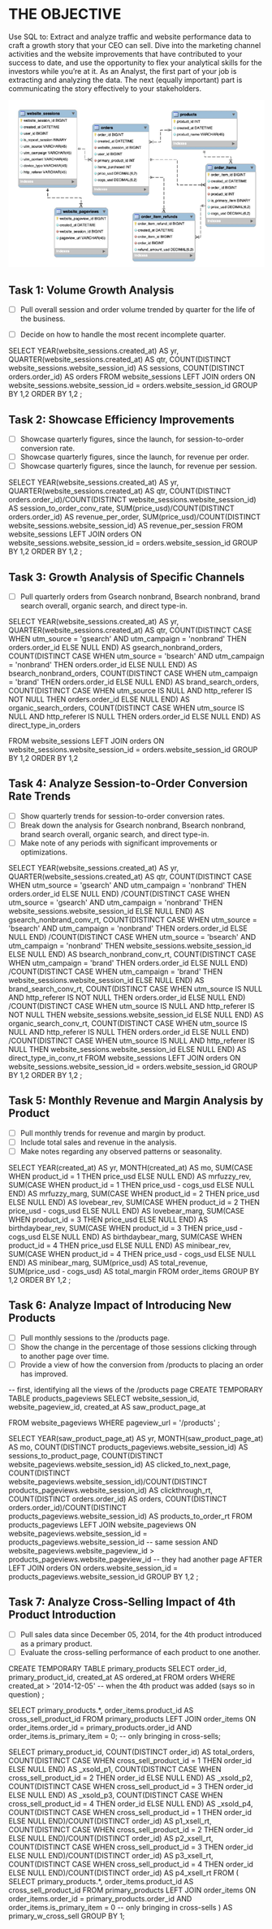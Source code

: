 # THE OBJECTIVE

Use SQL to:
Extract and analyze traffic and website performance data to craft a growth story that your
CEO can sell. Dive into the marketing channel activities and the website improvements that
have contributed to your success to date, and use the opportunity to flex your analytical skills
for the investors while you’re at it.
As an Analyst, the first part of your job is extracting and analyzing the data. The next (equally
important) part is communicating the story effectively to your stakeholders.

![Tables-relation](Tables-relation.png)

## Task 1: Volume Growth Analysis

- [ ] Pull overall session and order volume trended by quarter for the life of the business.
- [ ] Decide on how to handle the most recent incomplete quarter.


SELECT 
	YEAR(website_sessions.created_at) AS yr,
	QUARTER(website_sessions.created_at) AS qtr, 
	COUNT(DISTINCT website_sessions.website_session_id) AS sessions, 
    COUNT(DISTINCT orders.order_id) AS orders
FROM website_sessions 
	LEFT JOIN orders
		ON website_sessions.website_session_id = orders.website_session_id
GROUP BY 1,2
ORDER BY 1,2
;

## Task 2: Showcase Efficiency Improvements

- [ ] Showcase quarterly figures, since the launch, for session-to-order conversion rate.
- [ ] Showcase quarterly figures, since the launch, for revenue per order.
- [ ] Showcase quarterly figures, since the launch, for revenue per session.

SELECT 
	YEAR(website_sessions.created_at) AS yr,
	QUARTER(website_sessions.created_at) AS qtr, 
	COUNT(DISTINCT orders.order_id)/COUNT(DISTINCT website_sessions.website_session_id) AS session_to_order_conv_rate, 
    SUM(price_usd)/COUNT(DISTINCT orders.order_id) AS revenue_per_order, 
    SUM(price_usd)/COUNT(DISTINCT website_sessions.website_session_id) AS revenue_per_session
FROM website_sessions 
	LEFT JOIN orders
		ON website_sessions.website_session_id = orders.website_session_id
GROUP BY 1,2
ORDER BY 1,2
;

## Task 3: Growth Analysis of Specific Channels

- [ ] Pull quarterly orders from Gsearch nonbrand, Bsearch nonbrand, brand search overall, organic search, and direct type-in.

SELECT 
	YEAR(website_sessions.created_at) AS yr,
	QUARTER(website_sessions.created_at) AS qtr, 
    COUNT(DISTINCT CASE WHEN utm_source = 'gsearch' AND utm_campaign = 'nonbrand' THEN orders.order_id ELSE NULL END) AS gsearch_nonbrand_orders, 
    COUNT(DISTINCT CASE WHEN utm_source = 'bsearch' AND utm_campaign = 'nonbrand' THEN orders.order_id ELSE NULL END) AS bsearch_nonbrand_orders, 
    COUNT(DISTINCT CASE WHEN utm_campaign = 'brand' THEN orders.order_id ELSE NULL END) AS brand_search_orders,
    COUNT(DISTINCT CASE WHEN utm_source IS NULL AND http_referer IS NOT NULL THEN orders.order_id ELSE NULL END) AS organic_search_orders,
    COUNT(DISTINCT CASE WHEN utm_source IS NULL AND http_referer IS NULL THEN orders.order_id ELSE NULL END) AS direct_type_in_orders
    
FROM website_sessions 
	LEFT JOIN orders
		ON website_sessions.website_session_id = orders.website_session_id
GROUP BY 1,2
ORDER BY 1,2


## Task 4: Analyze Session-to-Order Conversion Rate Trends

- [ ] Show quarterly trends for session-to-order conversion rates.
- [ ] Break down the analysis for Gsearch nonbrand, Bsearch nonbrand, brand search overall, organic search, and direct type-in.
- [ ] Make note of any periods with significant improvements or optimizations.

SELECT 
	YEAR(website_sessions.created_at) AS yr,
	QUARTER(website_sessions.created_at) AS qtr, 
    COUNT(DISTINCT CASE WHEN utm_source = 'gsearch' AND utm_campaign = 'nonbrand' THEN orders.order_id ELSE NULL END)
		/COUNT(DISTINCT CASE WHEN utm_source = 'gsearch' AND utm_campaign = 'nonbrand' THEN website_sessions.website_session_id ELSE NULL END) AS gsearch_nonbrand_conv_rt, 
    COUNT(DISTINCT CASE WHEN utm_source = 'bsearch' AND utm_campaign = 'nonbrand' THEN orders.order_id ELSE NULL END) 
		/COUNT(DISTINCT CASE WHEN utm_source = 'bsearch' AND utm_campaign = 'nonbrand' THEN website_sessions.website_session_id ELSE NULL END) AS bsearch_nonbrand_conv_rt, 
    COUNT(DISTINCT CASE WHEN utm_campaign = 'brand' THEN orders.order_id ELSE NULL END) 
		/COUNT(DISTINCT CASE WHEN utm_campaign = 'brand' THEN website_sessions.website_session_id ELSE NULL END) AS brand_search_conv_rt,
    COUNT(DISTINCT CASE WHEN utm_source IS NULL AND http_referer IS NOT NULL THEN orders.order_id ELSE NULL END) 
		/COUNT(DISTINCT CASE WHEN utm_source IS NULL AND http_referer IS NOT NULL THEN website_sessions.website_session_id ELSE NULL END) AS organic_search_conv_rt,
    COUNT(DISTINCT CASE WHEN utm_source IS NULL AND http_referer IS NULL THEN orders.order_id ELSE NULL END) 
		/COUNT(DISTINCT CASE WHEN utm_source IS NULL AND http_referer IS NULL THEN website_sessions.website_session_id ELSE NULL END) AS direct_type_in_conv_rt
FROM website_sessions 
	LEFT JOIN orders
		ON website_sessions.website_session_id = orders.website_session_id
GROUP BY 1,2
ORDER BY 1,2
;

## Task 5: Monthly Revenue and Margin Analysis by Product

- [ ] Pull monthly trends for revenue and margin by product.
- [ ] Include total sales and revenue in the analysis.
- [ ] Make notes regarding any observed patterns or seasonality.

SELECT
	YEAR(created_at) AS yr, 
    MONTH(created_at) AS mo, 
    SUM(CASE WHEN product_id = 1 THEN price_usd ELSE NULL END) AS mrfuzzy_rev,
    SUM(CASE WHEN product_id = 1 THEN price_usd - cogs_usd ELSE NULL END) AS mrfuzzy_marg,
    SUM(CASE WHEN product_id = 2 THEN price_usd ELSE NULL END) AS lovebear_rev,
    SUM(CASE WHEN product_id = 2 THEN price_usd - cogs_usd ELSE NULL END) AS lovebear_marg,
    SUM(CASE WHEN product_id = 3 THEN price_usd ELSE NULL END) AS birthdaybear_rev,
    SUM(CASE WHEN product_id = 3 THEN price_usd - cogs_usd ELSE NULL END) AS birthdaybear_marg,
    SUM(CASE WHEN product_id = 4 THEN price_usd ELSE NULL END) AS minibear_rev,
    SUM(CASE WHEN product_id = 4 THEN price_usd - cogs_usd ELSE NULL END) AS minibear_marg,
    SUM(price_usd) AS total_revenue,  
    SUM(price_usd - cogs_usd) AS total_margin
FROM order_items 
GROUP BY 1,2
ORDER BY 1,2
;

## Task 6: Analyze Impact of Introducing New Products

- [ ] Pull monthly sessions to the /products page.
- [ ] Show the change in the percentage of those sessions clicking through to another page over time.
- [ ] Provide a view of how the conversion from /products to placing an order has improved.

-- first, identifying all the views of the /products page
CREATE TEMPORARY TABLE products_pageviews
SELECT
	website_session_id, 
    website_pageview_id, 
    created_at AS saw_product_page_at

FROM website_pageviews 
WHERE pageview_url = '/products'
;


SELECT 
	YEAR(saw_product_page_at) AS yr, 
    MONTH(saw_product_page_at) AS mo,
    COUNT(DISTINCT products_pageviews.website_session_id) AS sessions_to_product_page, 
    COUNT(DISTINCT website_pageviews.website_session_id) AS clicked_to_next_page, 
    COUNT(DISTINCT website_pageviews.website_session_id)/COUNT(DISTINCT products_pageviews.website_session_id) AS clickthrough_rt,
    COUNT(DISTINCT orders.order_id) AS orders,
    COUNT(DISTINCT orders.order_id)/COUNT(DISTINCT products_pageviews.website_session_id) AS products_to_order_rt
FROM products_pageviews
	LEFT JOIN website_pageviews 
		ON website_pageviews.website_session_id = products_pageviews.website_session_id -- same session
        AND website_pageviews.website_pageview_id > products_pageviews.website_pageview_id -- they had another page AFTER
	LEFT JOIN orders 
		ON orders.website_session_id = products_pageviews.website_session_id
GROUP BY 1,2
;

## Task 7: Analyze Cross-Selling Impact of 4th Product Introduction

- [ ] Pull sales data since December 05, 2014, for the 4th product introduced as a primary product.
- [ ] Evaluate the cross-selling performance of each product to one another.

CREATE TEMPORARY TABLE primary_products
SELECT 
	order_id, 
    primary_product_id, 
    created_at AS ordered_at
FROM orders 
WHERE created_at > '2014-12-05' -- when the 4th product was added (says so in question)
;

SELECT
	primary_products.*, 
    order_items.product_id AS cross_sell_product_id
FROM primary_products
	LEFT JOIN order_items 
		ON order_items.order_id = primary_products.order_id
        AND order_items.is_primary_item = 0; -- only bringing in cross-sells;




SELECT 
	primary_product_id, 
    COUNT(DISTINCT order_id) AS total_orders, 
    COUNT(DISTINCT CASE WHEN cross_sell_product_id = 1 THEN order_id ELSE NULL END) AS _xsold_p1,
    COUNT(DISTINCT CASE WHEN cross_sell_product_id = 2 THEN order_id ELSE NULL END) AS _xsold_p2,
    COUNT(DISTINCT CASE WHEN cross_sell_product_id = 3 THEN order_id ELSE NULL END) AS _xsold_p3,
    COUNT(DISTINCT CASE WHEN cross_sell_product_id = 4 THEN order_id ELSE NULL END) AS _xsold_p4,
    COUNT(DISTINCT CASE WHEN cross_sell_product_id = 1 THEN order_id ELSE NULL END)/COUNT(DISTINCT order_id) AS p1_xsell_rt,
    COUNT(DISTINCT CASE WHEN cross_sell_product_id = 2 THEN order_id ELSE NULL END)/COUNT(DISTINCT order_id) AS p2_xsell_rt,
    COUNT(DISTINCT CASE WHEN cross_sell_product_id = 3 THEN order_id ELSE NULL END)/COUNT(DISTINCT order_id) AS p3_xsell_rt,
    COUNT(DISTINCT CASE WHEN cross_sell_product_id = 4 THEN order_id ELSE NULL END)/COUNT(DISTINCT order_id) AS p4_xsell_rt
FROM
(
SELECT
	primary_products.*, 
    order_items.product_id AS cross_sell_product_id
FROM primary_products
	LEFT JOIN order_items 
		ON order_items.order_id = primary_products.order_id
        AND order_items.is_primary_item = 0 -- only bringing in cross-sells
) AS primary_w_cross_sell
GROUP BY 1;


